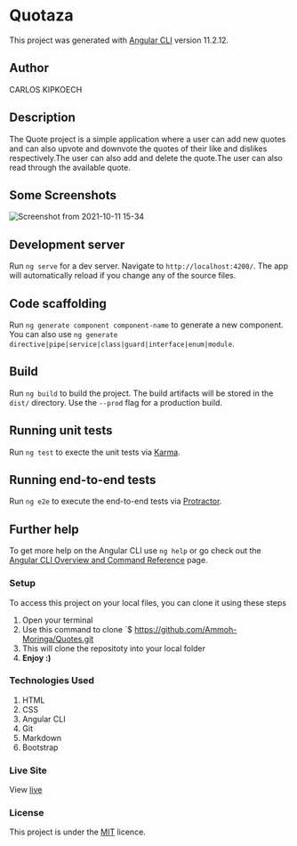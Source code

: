 # Quotaza

This project was generated with [Angular CLI](https://github.com/angular/angular-cli) version 11.2.12.

## Author
CARLOS KIPKOECH

## Description
The Quote project is a simple application where a user can add new quotes and can also upvote and downvote the quotes of their like and dislikes respectively.The user can also add and delete the quote.The user can also read through the available quote.
##  Some Screenshots
![Screenshot from 2021-10-11 15-34](https://user-images.githubusercontent.com/87478982/136791011-8b68c289-2fb8-48a9-874d-d989bf7f9e22.png)
## Development server

Run `ng serve` for a dev server. Navigate to `http://localhost:4200/`. The app will automatically reload if you change any of the source files.

## Code scaffolding

Run `ng generate component component-name` to generate a new component. You can also use `ng generate directive|pipe|service|class|guard|interface|enum|module`.

## Build

Run `ng build` to build the project. The build artifacts will be stored in the `dist/` directory. Use the `--prod` flag for a production build.

## Running unit tests

Run `ng test` to execte the unit tests via [Karma](https://karma-runner.github.io).

## Running end-to-end tests

Run `ng e2e` to execute the end-to-end tests via [Protractor](http://www.protractortest.org/).

## Further help

To get more help on the Angular CLI use `ng help` or go check out the [Angular CLI Overview and Command Reference](https://angular.io/cli) page.

### Setup
To access this project on your local files, you can clone it using these steps
1. Open your terminal
1. Use this command to clone `$ https://github.com/Ammoh-Moringa/Quotes.git
1. This will clone the repositoty into your local folder
1. __Enjoy :)__
### Technologies Used
1. HTML
2. CSS
3. Angular CLI
4. Git
5. Markdown
6. Bootstrap
### Live Site
View [live](https://DWN7777.github.io/Quotaza/)
### License
This project is under the  [MIT](license) licence.
